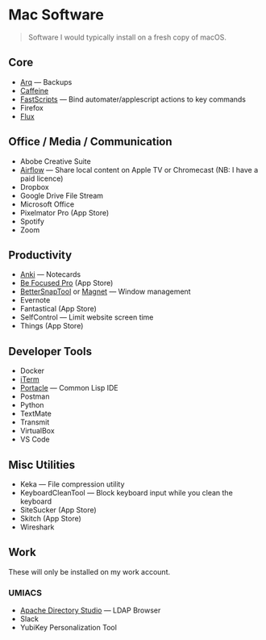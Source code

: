 # Mac Software

> Software I would typically install on a fresh copy of macOS.

## Core
* [Arq](https://www.arqbackup.com/) — Backups
* [Caffeine](https://www.intelliscapesolutions.com/apps/caffeine)
* [FastScripts](https://red-sweater.com/fastscripts/) — Bind automater/applescript actions to key commands
* Firefox
* [Flux](https://justgetflux.com/)

## Office / Media / Communication
* Abobe Creative Suite
* [Airflow](https://airflow.app/) — Share local content on Apple TV or Chromecast (NB: I have a paid licence)
* Dropbox
* Google Drive File Stream
* Microsoft Office
* Pixelmator Pro (App Store)
* Spotify
* Zoom

## Productivity
* [Anki](https://apps.ankiweb.net/) — Notecards
* [Be Focused Pro](https://apps.apple.com/us/app/be-focused-pro-focus-timer/id961632517) (App Store)
* [BetterSnapTool](https://folivora.ai/bettersnaptool) or [Magnet](https://magnet.crowdcafe.com/) — Window management
* Evernote
* Fantastical (App Store)
* SelfControl — Limit website screen time
* Things (App Store)

## Developer Tools
* Docker
* [iTerm](https://www.iterm2.com/)
* [Portacle](https://portacle.github.io/) — Common Lisp IDE
* Postman
* Python
* TextMate
* Transmit
* VirtualBox
* VS Code

## Misc Utilities
* Keka — File compression utility
* KeyboardCleanTool — Block keyboard input while you clean the keyboard
* SiteSucker (App Store)
* Skitch (App Store)
* Wireshark

## Work
These will only be installed on my work account.
### UMIACS
* [Apache Directory Studio](https://directory.apache.org/studio/) — LDAP Browser
* Slack
* YubiKey Personalization Tool
